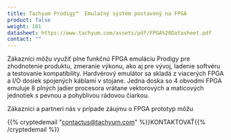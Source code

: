 ```yaml
---
title: Tachyum Prodigy™  Emulačný systém postavený na FPGA
product: false
weight: 101
datasheet: https://www.tachyum.com/assets/pdf/FPGA%20Datasheet.pdf
contact: ""
---
```

Zákazníci môžu využiť plne funkčnú FPGA emuláciu Prodigy pre zhodnotenie produktu, zmeranie výkonu, ako aj pre vývoj, ladenie softvéru a testovanie kompatibility. Hardvérový emulátor sa skladá z viacerých FPGA a I/O dosiek spojených káblami v stojane. Jedna doska so 4 obvodmi FPGA emuluje 8 plných jadier procesora vrátane vektorových a maticových jednotiek s pevnou a pohyblivou rádovou čiarkou.

Zákazníci a partneri nás v prípade záujmu o FPGA prototyp môžu

{{% cryptedemail "contactus@tachyum.com" %}}KONTAKTOVAŤ{{% /cryptedemail %}}